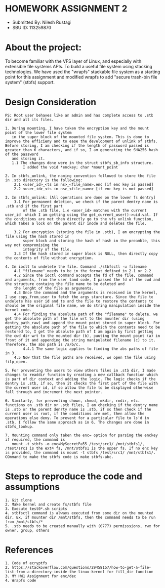 # HOMEWORK ASSIGNMENT 2
* Submitted By: Nilesh Rustagi
* SBU ID: 113259870

# About the project:

To become familiar with the VFS layer of Linux, and especially with extensible file systems APIs. To build a useful file system using stacking technologies. 
We have used the "wrapfs" stackable file system as a starting point for this assignment and modified wrapfs to add "secure trash-bin file system" (stbfs) support.

# Design Consideration
    PS: Root user behaves like an admin and has complete access to .stb dir and all its files.

    1. During mounting, I have taken the encryption key and the mount point of the lower file system
       in the super block of the mounted file system. This is done to improve the efficieny and to ease the development of unlink of stbfs. Before storing, I am checking if the length of password passed is greater than 6 characters, and if so, I am generating the SHA256 hash of the password 
       and storing it. 
       1.1 The changes done were in the struct stbfs_sb_info structure.
            I added the void *enckey; char *mount_point

    2. In stbfs_unlink, the naming convention followed to store the file in .stb directory is the following:
        2.1 <user_id>_<ts in ns>_<file_name>.enc [if enc key is passed]
        2.2 <user_id>_<ts in ns>_<file_name> [if enc key is not passed]
    
    3. In stbfs_unlink: [All operations are done on the lower fs dentry]
        3.1 For permanent deletion, we check if the parent dentry name is .stb and if the first part
            of the .stb file, i.e <user_id> matches with the current user_id  which I am getting using the get_current_user()->uid.val. If the conditions are met then directly go to the vfs_unlink function, which takes a lock on the parent dir inode and deletes the file. 
                
        3.2 For encryption (storing the file in .stb), I am encrypting the file using the hash stored in 
            super block and storing the hash of hash in the preamble, this way not compromising the 
            integrity of the file.
        3.3 If the hash stored in super block is NULL, then directly copy the contents of file without encryption.
    
    4. In ioclt to undelete the file. Command ./stbfsctl -u filename
        4.1 "filename" needs to be in the format defined in 2.1 or 2.2 
        4.2 Since the ioctl command accepts the fd of the file, command and arguments, from the user land code, I passed the fd of the cwd and the structure containg the file name to be deleted and
        the lenght of the file as arguments.
        4.3 Once the command and the arguments is received in the kernel, I use copy_from_user to fetch the args sturcture. Since the file to undelete has user id and ts and the file to restore the contents to should be the original file name, we do string manipulation inside the kernel code.
        4.4 For finding the absolute path of the "filename" to delete, we get the absolute path of the file wrt to the mounter dir (using dentry_path_raw) and append the mount point stored in super block. For getting the absolute path of the file to which the contents need to be restored to, I get the absolute path of I am again by first getting the cwd dir wrt to the mounted dir (b), puuting the mount point (a) in front of it and appending the string manipulated filename (c) to it. Therefore, the abs path is /a/b/c.
            4.4.1 The same logic applies to finding the abs paths of file in 3.
        4.5 Now that the file paths are received, we open the file using filp_open.

    5. For preventing the users to view others files in .stb dir, I made changes to readdir function by creating a new callback function which is part of dir context and adding the logic. The logic checks if the dentry is .stb, if so, then it checks the first part of the file with the current user id, if so allow the file to be displayed otherwise fall through and increment the next pointer.

    6. Similarly, for preventing chown, chmod, mkdir, rmdir, etc. functions on .stb dir or .stb files, I am checking if the dentry name is .stb or the parent denrty name is .stb, if so then check if the current user is root, if the conditions are met, then allow the operations else deny. To prevent for a particular file to ls'd in .stb, I follow the same approach as in 6. The changes are done in stbfs_lookup.

    7. Mounting command only taken the enc= option for parsing the enckey if required, the command is 
       mount -t stbfs -o enc=MySecretPa55 /test/src1/ /mnt/stbfs1/, /test/src1 is the ext4 fs, /mnt/stbfs1 is the upper fs. If no enc key is provided, the command is mount -t stbfs /test/src1/ /mnt/stbfs1/. COmmand to make the stbfs code is make stbfs-abc.



# Steps to reproduce the code and assumptions
    1. Git clone
    2. Make kernel and create fs/stbfs file
    3. Execute test0*.sh scripts
    4. stbfsctl command is always executed from some dir on the mounted dir. Ex, if mounter dir /mnt/stbfs, then the command needs to be run from /mnt/stbfs/*
    5. .stb needs to be created manually with (0777) permisssions, rwx for owner, group, others
    

# References
    1. Code of ecryptfs
    2. https://stackoverflow.com/questions/29458157/how-to-get-a-file-list-from-a-directory-inside-the-linux-kernel for fill_dir function
    3. MY HW1 Assignment for enc/dec
    4. Wrapfs code



    
    
